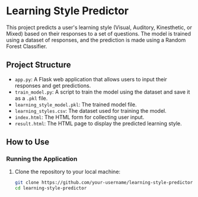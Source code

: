 # Learning Style Predictor

This project predicts a user's learning style (Visual, Auditory, Kinesthetic, or Mixed) based on their responses to a set of questions. The model is trained using a dataset of responses, and the prediction is made using a Random Forest Classifier.

## Project Structure

- `app.py`: A Flask web application that allows users to input their responses and get predictions.
- `train_model.py`: A script to train the model using the dataset and save it as a `.pkl` file.
- `learning_style_model.pkl`: The trained model file.
- `learning_styles.csv`: The dataset used for training the model.
- `index.html`: The HTML form for collecting user input.
- `result.html`: The HTML page to display the predicted learning style.

## How to Use

### Running the Application

1. Clone the repository to your local machine:
   ```bash
   git clone https://github.com/your-username/learning-style-predictor.git
   cd learning-style-predictor
